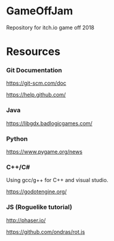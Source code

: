 # GameOffJam
Repository for itch.io game off 2018


# Resources

### Git Documentation
https://git-scm.com/doc

https://help.github.com/

### Java
https://libgdx.badlogicgames.com/

### Python
https://www.pygame.org/news

### C++/C#
Using gcc/g++ for C++ and visual studio.

https://godotengine.org/

### JS (Roguelike tutorial)

http://phaser.io/

https://github.com/ondras/rot.js


